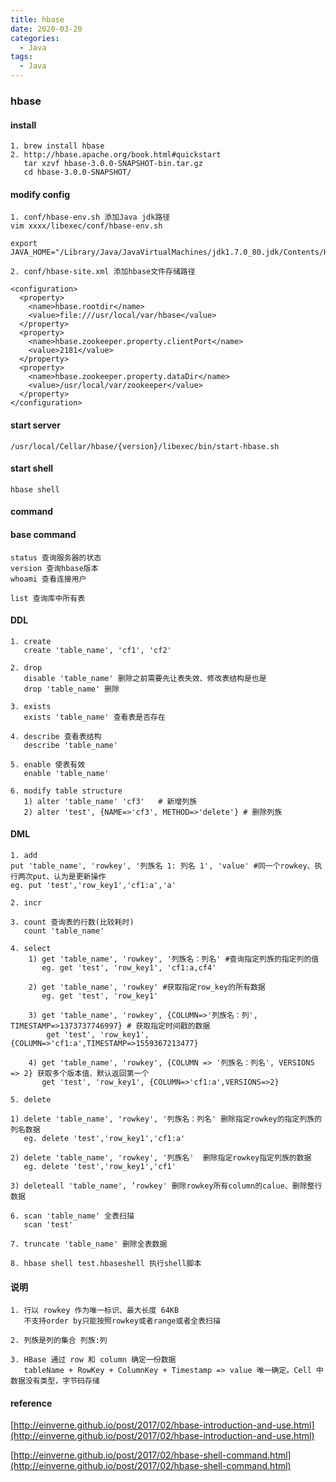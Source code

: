 ```yaml
---
title: hbase
date: 2020-03-20
categories:
  - Java
tags:
  - Java
---
```


### hbase

#### install
```
1. brew install hbase
2. http://hbase.apache.org/book.html#quickstart
   tar xzvf hbase-3.0.0-SNAPSHOT-bin.tar.gz
   cd hbase-3.0.0-SNAPSHOT/
```

#### modify config
```
1. conf/hbase-env.sh 添加Java jdk路径
vim xxxx/libexec/conf/hbase-env.sh

export JAVA_HOME="/Library/Java/JavaVirtualMachines/jdk1.7.0_80.jdk/Contents/Home"

2. conf/hbase-site.xml 添加hbase文件存储路径

<configuration>
  <property>
    <name>hbase.rootdir</name>
    <value>file:///usr/local/var/hbase</value>
  </property>
  <property>
    <name>hbase.zookeeper.property.clientPort</name>
    <value>2181</value>
  </property>
  <property>
    <name>hbase.zookeeper.property.dataDir</name>
    <value>/usr/local/var/zookeeper</value>
  </property>
</configuration>
```

#### start server
```
/usr/local/Cellar/hbase/{version}/libexec/bin/start-hbase.sh
```

#### start shell
```
hbase shell
```

#### command
#### base command
```
status 查询服务器的状态
version 查询hbase版本
whoami 查看连接用户

list 查询库中所有表
```

#### DDL
```
1. create
   create 'table_name', 'cf1', 'cf2'

2. drop
   disable 'table_name' 删除之前需要先让表失效、修改表结构是也是
   drop 'table_name' 删除
   
3. exists
   exists 'table_name' 查看表是否存在

4. describe 查看表结构
   describe 'table_name'

5. enable 使表有效
   enable 'table_name'

6. modify table structure
   1) alter 'table_name' 'cf3'   # 新增列族
   2) alter 'test', {NAME=>'cf3', METHOD=>'delete'} # 删除列族
```

#### DML
```
1. add
put 'table_name', 'rowkey', '列族名 1: 列名 1', 'value' #同一个rowkey、执行两次put、认为是更新操作
eg. put 'test','row_key1','cf1:a','a'

2. incr

3. count 查询表的行数(比较耗时)
   count 'table_name'

4. select
    1) get 'table_name', 'rowkey', '列族名：列名' #查询指定列族的指定列的值
       eg. get 'test', 'row_key1', 'cf1:a,cf4' 
       
    2) get 'table_name', 'rowkey' #获取指定row_key的所有数据
       eg. get 'test', 'row_key1'
       
    3) get 'table_name', 'rowkey', {COLUMN=>'列族名：列', TIMESTAMP=>1373737746997} # 获取指定时间戳的数据
        get 'test', 'row_key1', {COLUMN=>'cf1:a',TIMESTAMP=>1559367213477}
        
    4) get 'table_name', 'rowkey', {COLUMN => '列族名：列名', VERSIONS => 2} 获取多个版本值、默认返回第一个
       get 'test', 'row_key1', {COLUMN=>'cf1:a',VERSIONS=>2}

5. delete

1) delete 'table_name', 'rowkey', '列族名：列名' 删除指定rowkey的指定列族的列名数据
   eg. delete 'test','row_key1','cf1:a'

2) delete 'table_name', 'rowkey', '列族名'  删除指定rowkey指定列族的数据
   eg. delete 'test','row_key1','cf1'

3) deleteall 'table_name', ’rowkey' 删除rowkey所有column的calue、删除整行数据

6. scan 'table_name' 全表扫描
   scan 'test'

7. truncate 'table_name' 删除全表数据

8. hbase shell test.hbaseshell 执行shell脚本

```

#### 说明
```
1. 行以 rowkey 作为唯一标识、最大长度 64KB
   不支持order by只能按照rowkey或者range或者全表扫描

2. 列族是列的集合 列族:列

3. HBase 通过 row 和 column 确定一份数据
   tableName + RowKey + ColumnKey + Timestamp => value 唯一确定。Cell 中数据没有类型，字节码存储

```

#### reference
[http://einverne.github.io/post/2017/02/hbase-introduction-and-use.html](http://einverne.github.io/post/2017/02/hbase-introduction-and-use.html)

[http://einverne.github.io/post/2017/02/hbase-shell-command.html](http://einverne.github.io/post/2017/02/hbase-shell-command.html)
